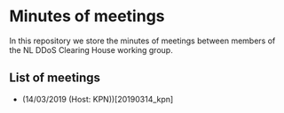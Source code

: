 # Minutes of meetings
In this repository we store the minutes of meetings between members of the NL DDoS Clearing House working group.

## List of meetings

- (14/03/2019 (Host: KPN))[20190314_kpn]
